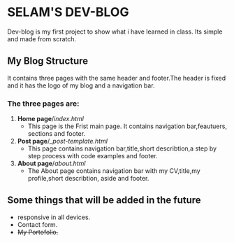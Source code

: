 # SELAM'S DEV-BLOG
Dev-blog is my first project to show what i have learned in class. Its simple and made from scratch.

## My Blog Structure

It contains three pages with the same header and footer.The header is fixed and it has the logo of my blog and a navigation bar.

### The three pages are:
1. **Home page**/*index.html*
    - This page is the Frist main page. It contains navigation bar,feautuers, sections and footer.
2. **Post page**/*_post-template.html*
    - This page contains navigation bar,title,short describtion,a step by step process with code examples and footer.
3. **About page**/*about.html*
    - The About page contains navigation bar with my CV,title,my profile,short describtion, aside and footer.

## Some things that will be added in the future

- responsive in all devices.
- Contact form.
- ~~My Portofolio.~~




